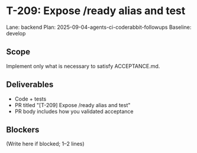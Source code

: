 # T-209: Expose /ready alias and test
Lane: backend
Plan: 2025-09-04-agents-ci-coderabbit-followups
Baseline: develop

## Scope
Implement only what is necessary to satisfy ACCEPTANCE.md.

## Deliverables
- Code + tests
- PR titled "[T-209] Expose /ready alias and test"
- PR body includes how you validated acceptance

## Blockers
(Write here if blocked; 1–2 lines)
